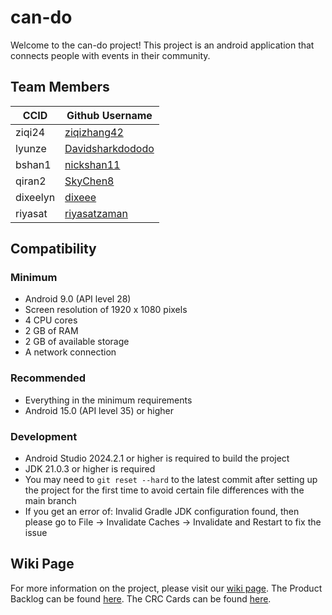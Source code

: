 # can-do
Welcome to the can-do project! This project is an android application that connects people with events in their community.

## Team Members
| CCID     | Github Username                                         |
|----------|---------------------------------------------------------|
| ziqi24   | [ziqizhang42](https://github.com/ziqizhang42)           |
| lyunze   | [Davidsharkdododo](https://github.com/Davidsharkdododo) |
| bshan1   | [nickshan11](https://github.com/nickshan11)             |
| qiran2   | [SkyChen8](https://github.com/SkyChen8)                 |
| dixeelyn | [dixeee](https://github.com/dixeee)                     |
| riyasat  | [riyasatzaman](https://github.com/riyasatzaman)         |

## Compatibility
### Minimum
- Android 9.0 (API level 28)
- Screen resolution of 1920 x 1080 pixels
- 4 CPU cores
- 2 GB of RAM
- 2 GB of available storage
- A network connection
### Recommended
- Everything in the minimum requirements
- Android 15.0 (API level 35) or higher
### Development
- Android Studio 2024.2.1 or higher is required to build the project
- JDK 21.0.3 or higher is required
- You may need to `git reset --hard` to the latest commit after setting up the project for the first time to avoid certain file differences with the main branch
- If you get an error of: Invalid Gradle JDK configuration found, then please go to File -> Invalidate Caches -> Invalidate and Restart to fix the issue

## Wiki Page
For more information on the project, please visit our [wiki page](https://github.com/cmput301f24-bugoff/can-do/wiki).
The Product Backlog can be found [here](https://github.com/orgs/cmput301f24-bugoff/projects/1).
The CRC Cards can be found [here](https://github.com/cmput301f24-bugoff/can-do/wiki/CRC-Cards).
